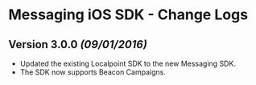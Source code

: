 Messaging iOS SDK - Change Logs
==========
Version 3.0.0 *(09/01/2016)*
----------------------------
* Updated the existing Localpoint SDK to the new Messaging SDK.
* The SDK now supports Beacon Campaigns.
